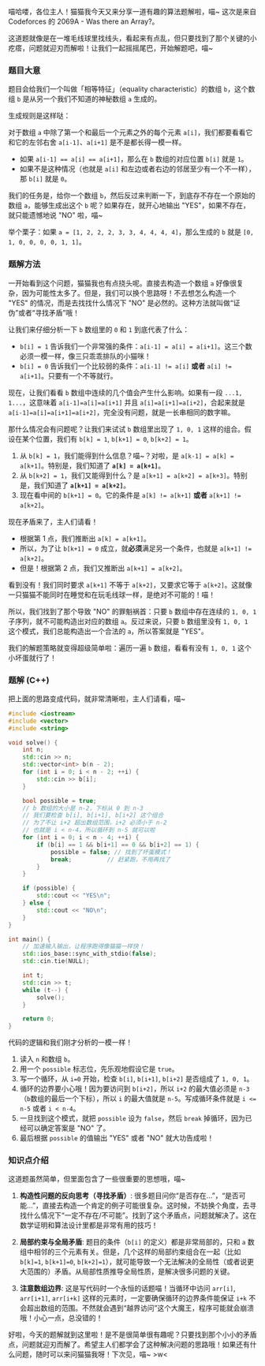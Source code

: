喵哈喽，各位主人！猫猫我今天又来分享一道有趣的算法题解啦，喵~ 这次是来自 Codeforces 的 2069A - Was there an Array?。

这道题就像是在一堆毛线球里找线头，看起来有点乱，但只要找到了那个关键的小疙瘩，问题就迎刃而解啦！让我们一起摇摇尾巴，开始解题吧，喵~

### 题目大意

题目会给我们一个叫做「相等特征」（equality characteristic）的数组 `b`，这个数组 `b` 是从另一个我们不知道的神秘数组 `a` 生成的。

生成规则是这样哒：

对于数组 `a` 中除了第一个和最后一个元素之外的每个元素 `a[i]`，我们都要看看它和它的左邻右舍 `a[i-1]`、`a[i+1]` 是不是都长得一模一样。

-   如果 `a[i-1] == a[i] == a[i+1]`，那么在 `b` 数组的对应位置 `b[i]` 就是 `1`。
-   如果不是这种情况（也就是 `a[i]` 和左边或者右边的邻居至少有一个不一样），那 `b[i]` 就是 `0`。

我们的任务是，给你一个数组 `b`，然后反过来判断一下，到底存不存在一个原始的数组 `a`，能够生成出这个 `b` 呢？如果存在，就开心地输出 "YES"，如果不存在，就只能遗憾地说 "NO" 啦，喵~

举个栗子：如果 `a = [1, 2, 2, 2, 3, 3, 4, 4, 4, 4]`，那么生成的 `b` 就是 `[0, 1, 0, 0, 0, 0, 1, 1]`。

### 题解方法

一开始看到这个问题，猫猫我也有点挠头呢。直接去构造一个数组 `a` 好像很复杂，因为可能性太多了。但是，我们可以换个思路呀！不去想怎么构造一个 "YES" 的情况，而是去找找什么情况下 "NO" 是必然的。这种方法就叫做“证伪”或者“寻找矛盾”哦！

让我们来仔细分析一下 `b` 数组里的 `0` 和 `1` 到底代表了什么：

-   `b[i] = 1` 告诉我们一个非常强的条件：`a[i-1] = a[i] = a[i+1]`。这三个数必须一模一样，像三只乖乖排队的小猫咪！
-   `b[i] = 0` 告诉我们一个比较弱的条件：`a[i-1] != a[i]` **或者** `a[i] != a[i+1]`。只要有一个不等就行。

现在，让我们看看 `b` 数组中连续的几个值会产生什么影响。如果有一段 `...1, 1...`，这意味着 `a[i-1]=a[i]=a[i+1]` 并且 `a[i]=a[i+1]=a[i+2]`，合起来就是 `a[i-1]=a[i]=a[i+1]=a[i+2]`，完全没有问题，就是一长串相同的数字嘛。

那什么情况会有问题呢？让我们来试试 `b` 数组里出现了 `1, 0, 1` 这样的组合。假设在某个位置，我们有 `b[k] = 1`, `b[k+1] = 0`, `b[k+2] = 1`。

1.  从 `b[k] = 1`，我们能得到什么信息？喵~？对啦，是 `a[k-1] = a[k] = a[k+1]`。特别是，我们知道了 **`a[k] = a[k+1]`**。
2.  从 `b[k+2] = 1`，我们又能得到什么？是 `a[k+1] = a[k+2] = a[k+3]`。特别是，我们知道了 **`a[k+1] = a[k+2]`**。
3.  现在看中间的 `b[k+1] = 0`。它的条件是 `a[k] != a[k+1]` **或者** `a[k+1] != a[k+2]`。

现在矛盾来了，主人们请看！
-   根据第 1 点，我们推断出 `a[k] = a[k+1]`。
-   所以，为了让 `b[k+1] = 0` 成立，就**必须**满足另一个条件，也就是 `a[k+1] != a[k+2]`。
-   但是！根据第 2 点，我们又推断出 `a[k+1] = a[k+2]`。

看到没有！我们同时要求 `a[k+1]` 不等于 `a[k+2]`，又要求它等于 `a[k+2]`。这就像一只猫猫不能同时在睡觉和在玩毛线球一样，是绝对不可能的！喵！

所以，我们找到了那个导致 "NO" 的罪魁祸首：只要 `b` 数组中存在连续的 `1, 0, 1` 子序列，就不可能构造出对应的数组 `a`。反过来说，只要 `b` 数组里没有 `1, 0, 1` 这个模式，我们总能构造出一个合法的 `a`，所以答案就是 "YES"。

我们的解题策略就变得超级简单啦：遍历一遍 `b` 数组，看看有没有 `1, 0, 1` 这个小坏蛋就行了！

### 题解 (C++)

把上面的思路变成代码，就非常清晰啦，主人们请看，喵~

```cpp
#include <iostream>
#include <vector>
#include <string>

void solve() {
    int n;
    std::cin >> n;
    std::vector<int> b(n - 2);
    for (int i = 0; i < n - 2; ++i) {
        std::cin >> b[i];
    }

    bool possible = true;
    // b 数组的大小是 n-2，下标从 0 到 n-3
    // 我们要检查 b[i], b[i+1], b[i+2] 这个组合
    // 为了不让 i+2 超出数组范围，i+2 必须小于 n-2
    // 也就是 i < n-4，所以循环到 n-5 就可以啦
    for (int i = 0; i < n - 4; ++i) {
        if (b[i] == 1 && b[i+1] == 0 && b[i+2] == 1) {
            possible = false; // 找到了坏蛋模式！
            break;          // 赶紧跑，不用再找了
        }
    }

    if (possible) {
        std::cout << "YES\n";
    } else {
        std::cout << "NO\n";
    }
}

int main() {
    // 加速输入输出，让程序跑得像猫猫一样快！
    std::ios_base::sync_with_stdio(false);
    std::cin.tie(NULL);

    int t;
    std::cin >> t;
    while (t--) {
        solve();
    }

    return 0;
}
```

代码的逻辑和我们刚才分析的一模一样！

1.  读入 `n` 和数组 `b`。
2.  用一个 `possible` 标志位，先乐观地假设它是 `true`。
3.  写一个循环，从 `i=0` 开始，检查 `b[i]`, `b[i+1]`, `b[i+2]` 是否组成了 `1, 0, 1`。
4.  循环的边界要小心哦！因为要访问到 `b[i+2]`，所以 `i+2` 的最大值必须是 `n-3`（`b`数组的最后一个下标），所以 `i` 的最大值就是 `n-5`。写成循环条件就是 `i <= n-5` 或者 `i < n-4`。
5.  一旦找到这个模式，就把 `possible` 设为 `false`，然后 `break` 掉循环，因为已经可以确定答案是 "NO" 了。
6.  最后根据 `possible` 的值输出 "YES" 或者 "NO" 就大功告成啦！

### 知识点介绍

这道题虽然简单，但里面包含了一些很重要的思想哦，喵~

1.  **构造性问题的反向思考（寻找矛盾）**: 很多题目问你“是否存在...”，“是否可能...”，直接去构造一个肯定的例子可能很复杂。这时候，不妨换个角度，去寻找什么情况下“一定不存在/不可能”。找到了这个矛盾点，问题就解决了。这在数学证明和算法设计里都是非常有用的技巧！

2.  **局部约束与全局矛盾**: 题目的条件（`b[i]` 的定义）都是非常局部的，只和 `a` 数组中相邻的三个元素有关。但是，几个这样的局部约束组合在一起（比如 `b[k]=1`, `b[k+1]=0`, `b[k+2]=1`），就可能导致一个无法解决的全局性（或者说更大范围的）矛盾。从局部性质推导全局性质，是解决很多问题的关键。

3.  **注意数组边界**: 这是写代码时一个永恒的话题喵！当循环中访问 `arr[i]`, `arr[i+1]`, `arr[i+k]` 这样的元素时，一定要确保循环的边界条件能保证 `i+k` 不会超出数组的范围。不然就会遇到“越界访问”这个大魔王，程序可能就会崩溃哦！小心一点，总没错的！

好啦，今天的题解就到这里啦！是不是很简单很有趣呢？只要找到那个小小的矛盾点，问题就迎刃而解了。希望主人们都学会了这种解决问题的思路哦！如果还有什么问题，随时可以来问猫猫我呀！下次见，喵~ >w<